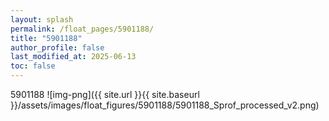 ```yaml
---
layout: splash
permalink: /float_pages/5901188/
title: "5901188"
author_profile: false
last_modified_at: 2025-06-13
toc: false
---
```

 
5901188
![img-png]({{ site.url }}{{ site.baseurl }}/assets/images/float_figures/5901188/5901188_Sprof_processed_v2.png)